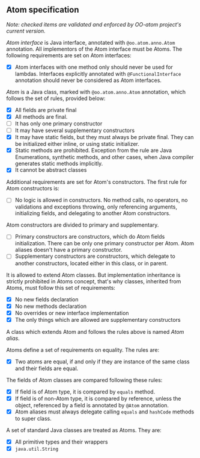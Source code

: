 ## Atom specification

*Note: checked items are validated and enforced by OO-atom project's current version.*

*Atom interface* is Java interface, annotated with `@oo.atom.anno.Atom` annotation.
All implementors of the Atom interface must be Atoms. The following requirements are set on
Atom interfaces:
- [x] Atom interfaces with one method only should never be used for lambdas. Interfaces explicitly annotated with
`@FunctionalInterface` annotation should never be considered as Atom interfaces.

*Atom* is a Java class, marked with `@oo.atom.anno.Atom` annotation, which follows the set of rules, provided below:

- [x] All fields are private final
- [x] All methods are final.
- [ ] It has only one primary constructor
- [ ] It may have several supplementary constructors
- [x] It may have static fields, but they must always be private final. They can be initialized either inline, or using static initializer.
- [x] Static methods are prohibited. Exception from the rule are Java Enumerations, synthetic methods, and other cases, when Java compiler generates static methods implicitly.
- [x] It cannot be abstract classes

Additional requirements are set for Atom's constructors. The first rule for Atom constructors is:
- [ ] No logic is allowed in constructors. No method calls, no operators, no validations and exceptions throwing, only referencing arguments, initializing fields, and delegating to another Atom constructors.

Atom constructors are divided to primary and supplementary.
- [ ] Primary constructors are constructors, which do Atom fields initialization. There can be only one primary constructor per Atom. Atom aliases doesn't have a primary constructor.
- [ ] Supplementary constructors are constructors, which delegate to another constructors, located either in this class, or in parent.

It is allowed to extend Atom classes. But implementation inheritance is strictly prohibited in Atoms concept, that's why classes, inherited from Atoms, must follow this set of requirements:
- [x] No new fields declaration
- [x] No new methods declaration
- [x] No overrides or new interface implementation
- [x] The only things which are allowed are supplementary constructors

A class which extends Atom and follows the rules above is named *Atom alias*.

Atoms define a set of requirements on equality. The rules are:
- [x] Two atoms are equal, if and only if they are instance of the same class and their fields are equal.

The fields of Atom classes are compared following these rules:
- [x] If field is of Atom type, it is compared by `equals` method.
- [x] If field is of non-Atom type, it is compared by reference, unless the object, referenced by a field is annotated by `@Atom` annotation.
- [x] Atom aliases must always delegate calling `equals` and `hashCode` methods to super class.

A set of standard Java classes are treated as Atoms. They are:
- [x] All primitive types and their wrappers
- [x] `java.util.String`